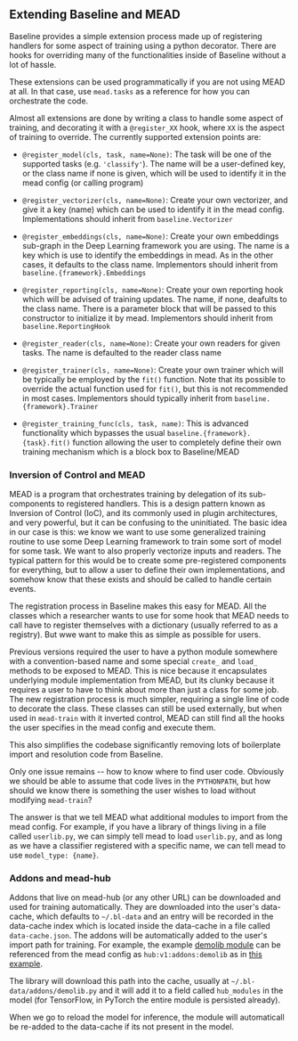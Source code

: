 ## Extending Baseline and MEAD

Baseline provides a simple extension process made up of registering handlers for some aspect of training using a python decorator.  There are hooks for overriding many of the functionalities inside of Baseline without a lot of hassle.

These extensions can be used programmatically if you are not using MEAD at all.  In that case, use `mead.tasks` as a reference for how you can orchestrate the code.

Almost all extensions are done by writing a class to handle some aspect of training, and decorating it with a `@register_XX` hook, where `XX` is the aspect of training to override.  The currently supported extension points are:

- `@register_model(cls, task, name=None)`: The task will be one of the supported tasks (e.g. `'classify'`).  The name will be a user-defined key, or the class name if none is given, which will be used to identify it in the mead config (or calling program)

- `@register_vectorizer(cls, name=None)`: Create your own vectorizer, and give it a key (name) which can be used to identify it in the mead config.  Implementations should inherit from `baseline.Vectorizer`

- `@register_embeddings(cls, name=None)`: Create your own embeddings sub-graph in the Deep Learning framework you are using.  The name is a key which is use to identify the embeddings in mead.  As in the other cases, it defaults to the class name.  Implementors should inherit from `baseline.{framework}.Embeddings`

- `@register_reporting(cls, name=None)`: Create your own reporting hook which will be advised of training updates. The name, if none, deafults to the class name.  There is a parameter block that will be passed to this constructor to initialize it by mead.  Implementors should inherit from `baseline.ReportingHook`

- `@register_reader(cls, name=None)`: Create your own readers for given tasks.  The name is defaulted to the reader class name

- `@register_trainer(cls, name=None)`: Create your own trainer which will be typically be employed by the `fit()` function.  Note that its possible to override the actual function used for `fit()`, but this is not recommended in most cases.  Implementors should typically inherit from `baseline.{framework}.Trainer` 

- `@register_training_func(cls, task, name)`: This is advanced functionality which bypasses the usual `baseline.{framework}.{task}.fit()` function allowing the user to completely define their own training mechanism which is a block box to Baseline/MEAD

### Inversion of Control and MEAD

MEAD is a program that orchestrates training by delegation of its sub-components to registered handlers.  This is a design pattern known as Inversion of Control (IoC), and its commonly used in plugin architectures, and very powerful, but it can be confusing to the uninitiated.  The basic idea in our case is this:  we know we want to use some generalized training routine to use some Deep Learning framework to train some sort of model for some task.  We want to also properly vectorize inputs and readers.  The typical pattern for this would be to create some pre-registered components for everything, but to allow a user to define their own implementations, and somehow know that these exists and should be called to handle certain events.

The registration process in Baseline makes this easy for MEAD.  All the classes which a researcher wants to use for some hook that MEAD needs to call have to register themselves with a dictionary (usually referred to as a registry).  But wwe want to make this as simple as possible for users.

Previous versions required the user to have a python module somewhere with a convention-based name and some special `create_` and `load_` methods to be exposed to MEAD.  This is nice because it encapsulates underlying module implementation from MEAD, but its clunky because it requires a user to have to think about more than just a class for some job.  The new registration process is much simpler, requiring a single line of code to decorate the class.  These classes can still be used externally, but when used in `mead-train` with it inverted control, MEAD can still find all the hooks the user specifies in the mead config and execute them.

This also simplifies the codebase significantly removing lots of boilerplate import and resolution code from Baseline.

Only one issue remains -- how to know where to find user code.  Obviously we should be able to assume that code lives in the `PYTHONPATH`, but how should we know there is something the user wishes to load without modifying `mead-train`?

The answer is that we tell MEAD what additional modules to import from the mead config.  For example, if you have a library of things living in a file called `userlib.py`, we can simply tell mead to load `userlib.py`, and as long as we have a classifier registered with a specific name, we can tell mead to use `model_type: {name}`.

### Addons and mead-hub

Addons that live on mead-hub (or any other URL) can be downloaded and used for training automatically.  They are downloaded
into the user's data-cache, which defaults to `~/.bl-data` and an entry will be recorded in the data-cache index which
is located inside the data-cache in a file called `data-cache.json`.  The addons will be automatically added to the user's
import path for training.  For example, the example [demolib module](https://github.com/mead-ml/hub/blob/master/v1/addons/demolib.py)
can be referenced from the mead config as `hub:v1:addons:demolib` as in [this example](../mead/config/sst2-demolib.yml).

The library will download this path into the cache, usually at `~/.bl-data/addons/demolib.py` and it will add it to a field called `hub_modules`
in the model (for TensorFlow, in PyTorch the entire module is persisted already). 

When we go to reload the model for inference, the module will automaticall be re-added to the data-cache if its not present in the model.

